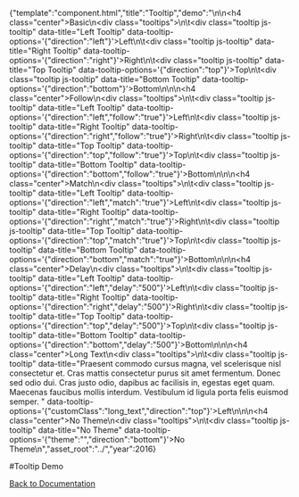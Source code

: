 {"template":"component.html","title":"Tooltip","demo":"<style>\n\t.center { text-align: center; }\n\n\t.tooltips { margin: 20px 0; overflow: hidden; }\n\n\t.tooltip { background: #00bcd4; border-radius: 3px; color: #fff; clear: both; display: block; height: 50px; line-height: 50px; margin: 0 auto 10px; text-align: center; width: 50%; }\n\t.long_text .fs-tooltip-content { width: 250px; white-space: normal; }\n</style>\n\n<h4 class=\"center\">Basic</h4>\n<div class=\"tooltips\">\n\t<div class=\"tooltip js-tooltip\" data-title=\"Left Tooltip\"   data-tooltip-options='{\"direction\":\"left\"}'>Left</div>\n\t<div class=\"tooltip js-tooltip\" data-title=\"Right Tooltip\"  data-tooltip-options='{\"direction\":\"right\"}'>Right</div>\n\t<div class=\"tooltip js-tooltip\" data-title=\"Top Tooltip\"    data-tooltip-options='{\"direction\":\"top\"}'>Top</div>\n\t<div class=\"tooltip js-tooltip\" data-title=\"Bottom Tooltip\" data-tooltip-options='{\"direction\":\"bottom\"}'>Bottom</div>\n</div>\n\n<h4 class=\"center\">Follow</h4>\n<div class=\"tooltips\">\n\t<div class=\"tooltip js-tooltip\" data-title=\"Left Tooltip\"    data-tooltip-options='{\"direction\":\"left\",\"follow\":\"true\"}'>Left</div>\n\t<div class=\"tooltip js-tooltip\" data-title=\"Right Tooltip\"   data-tooltip-options='{\"direction\":\"right\",\"follow\":\"true\"}'>Right</div>\n\t<div class=\"tooltip js-tooltip\" data-title=\"Top Tooltip\"     data-tooltip-options='{\"direction\":\"top\",\"follow\":\"true\"}'>Top</div>\n\t<div class=\"tooltip js-tooltip\" data-title=\"Bottom Tooltip\"  data-tooltip-options='{\"direction\":\"bottom\",\"follow\":\"true\"}'>Bottom</div>\n</div>\n\n<h4 class=\"center\">Match</h4>\n<div class=\"tooltips\">\n\t<div class=\"tooltip js-tooltip\" data-title=\"Left Tooltip\"    data-tooltip-options='{\"direction\":\"left\",\"match\":\"true\"}'>Left</div>\n\t<div class=\"tooltip js-tooltip\" data-title=\"Right Tooltip\"   data-tooltip-options='{\"direction\":\"right\",\"match\":\"true\"}'>Right</div>\n\t<div class=\"tooltip js-tooltip\" data-title=\"Top Tooltip\"     data-tooltip-options='{\"direction\":\"top\",\"match\":\"true\"}'>Top</div>\n\t<div class=\"tooltip js-tooltip\" data-title=\"Bottom Tooltip\"  data-tooltip-options='{\"direction\":\"bottom\",\"match\":\"true\"}'>Bottom</div>\n</div>\n\n<h4 class=\"center\">Delay</h4>\n<div class=\"tooltips\">\n\t<div class=\"tooltip js-tooltip\" data-title=\"Left Tooltip\"    data-tooltip-options='{\"direction\":\"left\",\"delay\":\"500\"}'>Left</div>\n\t<div class=\"tooltip js-tooltip\" data-title=\"Right Tooltip\"   data-tooltip-options='{\"direction\":\"right\",\"delay\":\"500\"}'>Right</div>\n\t<div class=\"tooltip js-tooltip\" data-title=\"Top Tooltip\"     data-tooltip-options='{\"direction\":\"top\",\"delay\":\"500\"}'>Top</div>\n\t<div class=\"tooltip js-tooltip\" data-title=\"Bottom Tooltip\"  data-tooltip-options='{\"direction\":\"bottom\",\"delay\":\"500\"}'>Bottom</div>\n</div>\n\n<h4 class=\"center\">Long Text</h4>\n<div class=\"tooltips\">\n\t<div class=\"tooltip js-tooltip\" data-title=\"Praesent commodo cursus magna, vel scelerisque nisl consectetur et. Cras mattis consectetur purus sit amet fermentum. Donec sed odio dui. Cras justo odio, dapibus ac facilisis in, egestas eget quam. Maecenas faucibus mollis interdum. Vestibulum id ligula porta felis euismod semper. \" data-tooltip-options='{\"customClass\":\"long_text\",\"direction\":\"top\"}'>Left</div>\n</div>\n\n<h4 class=\"center\">No Theme</h4>\n<div class=\"tooltips\">\n\t<div class=\"tooltip js-tooltip\" data-title=\"No Theme\" data-tooltip-options='{\"theme\":\"\",\"direction\":\"bottom\"}'>No Theme</div>\n</div>","asset_root":"../","year":2016}

 #Tooltip Demo
<p class="back_link"><a href="http://beta.formstone.it/components/tooltip">Back to Documentation</a></p>